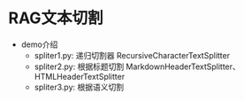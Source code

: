 # RAG文本切割

- demo介绍
    - spliter1.py: 递归切割器 RecursiveCharacterTextSplitter
    - spliter2.py: 根据标题切割 MarkdownHeaderTextSplitter、HTMLHeaderTextSplitter
    - spliter3.py: 根据语义切割